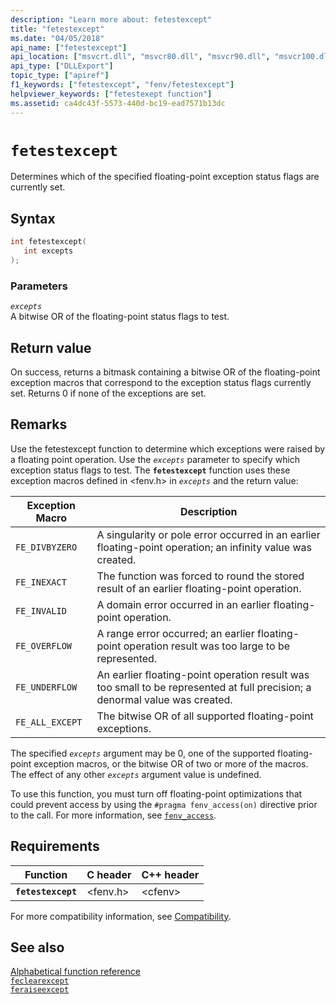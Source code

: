 ```yaml
---
description: "Learn more about: fetestexcept"
title: "fetestexcept"
ms.date: "04/05/2018"
api_name: ["fetestexcept"]
api_location: ["msvcrt.dll", "msvcr80.dll", "msvcr90.dll", "msvcr100.dll", "msvcr100_clr0400.dll", "msvcr110.dll", "msvcr110_clr0400.dll", "msvcr120.dll", "msvcr120_clr0400.dll", "ucrtbase.dll", "api-ms-win-crt-runtime-l1-1-0.dll"]
api_type: ["DLLExport"]
topic_type: ["apiref"]
f1_keywords: ["fetestexcept", "fenv/fetestexcept"]
helpviewer_keywords: ["fetestexept function"]
ms.assetid: ca4dc43f-5573-440d-bc19-ead7571b13dc
---
```

# `fetestexcept`

Determines which of the specified floating-point exception status flags are currently set.

## Syntax

```C
int fetestexcept(
   int excepts
);
```

### Parameters

*`excepts`*\
A bitwise OR of the floating-point     status flags to test.

## Return value

On success, returns a bitmask containing a bitwise OR of the floating-point exception macros that correspond to the exception status flags currently set. Returns 0 if none of the exceptions are set.

## Remarks

Use the fetestexcept function to determine which exceptions were raised by a floating point operation. Use the *`excepts`* parameter to specify which exception status flags to test. The **`fetestexcept`** function uses these exception macros defined in \<fenv.h> in *`excepts`* and the return value:

| Exception Macro | Description |
|---|---|
| `FE_DIVBYZERO` | A singularity or pole error occurred in an earlier floating-point operation; an infinity value was created. |
| `FE_INEXACT` | The function was forced to round the stored result of an earlier floating-point operation. |
| `FE_INVALID` | A domain error occurred in an earlier floating-point operation. |
| `FE_OVERFLOW` | A range error occurred; an earlier floating-point operation result was too large to be represented. |
| `FE_UNDERFLOW` | An earlier floating-point operation result was too small to be represented at full precision; a denormal value was created. |
| `FE_ALL_EXCEPT` | The bitwise OR of all supported floating-point exceptions. |

The specified *`excepts`* argument may be 0, one of the supported floating-point exception macros, or the bitwise OR of two or more of the macros. The effect of any other *`excepts`* argument value is undefined.

To use this function, you must turn off floating-point optimizations that could prevent access by using the `#pragma fenv_access(on)` directive prior to the call. For more information, see [`fenv_access`](../../preprocessor/fenv-access.md).

## Requirements

| Function | C header | C++ header |
|---|---|---|
| **`fetestexcept`** | \<fenv.h> | \<cfenv> |

For more compatibility information, see [Compatibility](../compatibility.md).

## See also

[Alphabetical function reference](crt-alphabetical-function-reference.md)\
[`feclearexcept`](feclearexcept1.md)\
[`feraiseexcept`](feraiseexcept.md)
